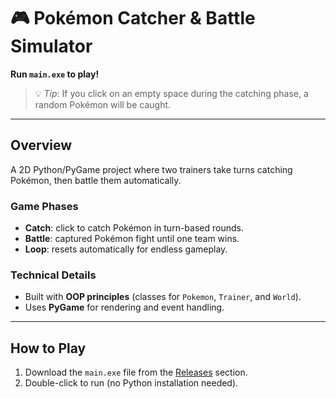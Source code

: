 # 🎮 Pokémon Catcher & Battle Simulator  

**Run `main.exe` to play!**  

> 💡 *Tip*: If you click on an empty space during the catching phase, a random Pokémon will be caught.  

---

## Overview 
A 2D Python/PyGame project where two trainers take turns catching Pokémon, then battle them automatically.  

### Game Phases 
- **Catch**: click to catch Pokémon in turn-based rounds.  
- **Battle**: captured Pokémon fight until one team wins.  
- **Loop**: resets automatically for endless gameplay.  

### Technical Details
- Built with **OOP principles** (classes for `Pokemon`, `Trainer`, and `World`).  
- Uses **PyGame** for rendering and event handling.  

---

## How to Play
1. Download the `main.exe` file from the [Releases](https://github.com/fgnpl/pokemon_world/releases) section.  
2. Double-click to run (no Python installation needed).  
